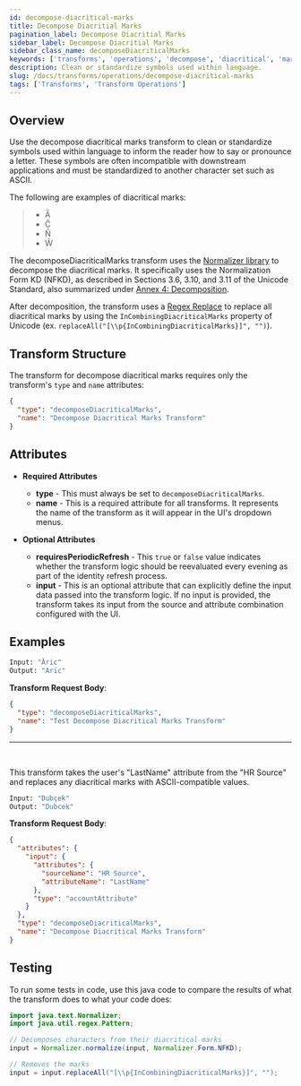 ```yaml
---
id: decompose-diacritical-marks
title: Decompose Diacritial Marks
pagination_label: Decompose Diacritial Marks
sidebar_label: Decompose Diacritial Marks
sidebar_class_name: decomposeDiacriticalMarks
keywords: ['transforms', 'operations', 'decompose', 'diacritical', 'marks']
description: Clean or standardize symbols used within language.
slug: /docs/transforms/operations/decompose-diacritical-marks
tags: ['Transforms', 'Transform Operations']
---
```


## Overview

Use the decompose diacritical marks transform to clean or standardize symbols used within language to inform the reader how to say or pronounce a letter. These symbols are often incompatible with downstream applications and must be standardized to another character set such as ASCII.

The following are examples of diacritical marks:

> - Ā
> - Ĉ
> - Ň
> - Ŵ

The decomposeDiacriticalMarks transform uses the [Normalizer library](https://docs.oracle.com/javase/7/docs/api/java/text/Normalizer.html) to decompose the diacritical marks.  It specifically uses the Normalization Form KD (NFKD), as described in Sections 3.6, 3.10, and 3.11 of the Unicode Standard, also summarized under [Annex 4: Decomposition](https://www.unicode.org/reports/tr15/tr15-23.html#Decomposition).

After decomposition, the transform uses a [Regex Replace](https://docs.oracle.com/javase/7/docs/api/java/util/regex/Pattern.html) to replace all diacritical marks by using the `InCombiningDiacriticalMarks` property of Unicode (ex. `replaceAll("[\\p{InCombiningDiacriticalMarks}]", "")`).

## Transform Structure

The transform for decompose diacritical marks requires only the transform's `type` and `name` attributes:

```json
{
  "type": "decomposeDiacriticalMarks",
  "name": "Decompose Diacritical Marks Transform"
}
```

## Attributes

- **Required Attributes**

  - **type** - This must always be set to `decomposeDiacriticalMarks`.
  - **name** - This is a required attribute for all transforms. It represents the name of the transform as it will appear in the UI's dropdown menus.

- **Optional Attributes**

  - **requiresPeriodicRefresh** - This `true` or `false` value indicates whether the transform logic should be reevaluated every evening as part of the identity refresh process.
  - **input** - This is an optional attribute that can explicitly define the input data passed into the transform logic. If no input is provided, the transform takes its input from the source and attribute combination configured with the UI.

## Examples

```bash
Input: "Āric"
Output: "Aric"
```

**Transform Request Body**:

```json
{
  "type": "decomposeDiacriticalMarks",
  "name": "Test Decompose Diacritical Marks Transform"
}
```

---

<p>&nbsp;</p>

This transform takes the user's "LastName" attribute from the "HR Source" and replaces any diacritical marks with ASCII-compatible values.

```bash
Input: "Dubçek"
Output: "Dubcek"
```

**Transform Request Body**:

```json
{
  "attributes": {
    "input": {
      "attributes": {
        "sourceName": "HR Source",
        "attributeName": "LastName"
      },
      "type": "accountAttribute"
    }
  },
  "type": "decomposeDiacriticalMarks",
  "name": "Decompose Diacritical Marks Transform"
}
```

## Testing

To run some tests in code, use this java code to compare the results of what the transform does to what your code does: 

```java
import java.text.Normalizer;
import java.util.regex.Pattern;

// Decomposes characters from their diacritical marks
input = Normalizer.normalize(input, Normalizer.Form.NFKD);

// Removes the marks
input = input.replaceAll("[\\p{InCombiningDiacriticalMarks}]", "");
```
